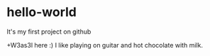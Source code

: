 # hello-world
It's my first project on github

+W3as3l here :) I like playing on guitar and hot chocolate with milk.
